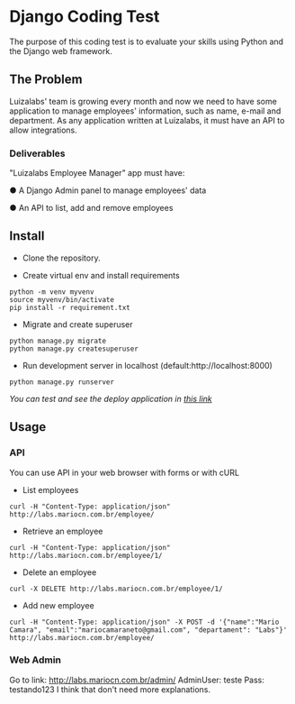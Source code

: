 # Django Coding Test
The purpose of this coding test is to evaluate your skills using Python and the Django web
framework.
## The Problem
Luizalabs' team is growing every month and now we need to have some application to manage
employees' information, such as name, e-mail and department. As any application written at
Luizalabs, it must have an API to allow integrations.
### Deliverables
"Luizalabs Employee Manager" app must have:

● A Django Admin panel to manage employees' data

● An API to list, add and remove employees


## Install
- Clone the repository.

- Create virtual env and install requirements
```
python -m venv myvenv
source myvenv/bin/activate
pip install -r requirement.txt
```

- Migrate and create superuser
```
python manage.py migrate
python manage.py createsuperuser
```

- Run development server in localhost (default:http://localhost:8000)
```
python manage.py runserver
```

*You can test and see the deploy application in
[this link](http://labs.mariocn.com.br)*

## Usage
### API
You can use API in your web browser with forms or with cURL
* List employees
```
curl -H "Content-Type: application/json" http://labs.mariocn.com.br/employee/
```
* Retrieve an employee
```
curl -H "Content-Type: application/json" http://labs.mariocn.com.br/employee/1/
```
* Delete an employee
```
curl -X DELETE http://labs.mariocn.com.br/employee/1/
```
* Add new employee
```
curl -H "Content-Type: application/json" -X POST -d '{"name":"Mario Camara", "email":"mariocamaraneto@gmail.com", "departament": "Labs"}' http://labs.mariocn.com.br/employee/
```

### Web Admin
Go to link: http://labs.mariocn.com.br/admin/
AdminUser: teste
Pass: testando123
I think that don't need more explanations.
